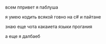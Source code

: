 всем ппривет я паблуша

я умею кодить всякой говно на c# и пайтане

знаю еще чота какаиета языки прогания

а еще я далбаеб
